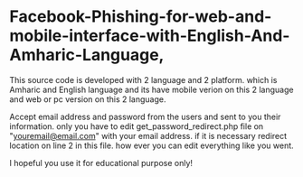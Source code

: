 # Facebook-Phishing-for-web-and-mobile-interface-with-English-And-Amharic-Language,
This source code is developed with 2 language and 2 platform. which is  Amharic and English language
and its have mobile verion on this 2 language and web or pc version on this 2 language.


Accept email address and password from the users and sent to you their information. only you have to edit get_password_redirect.php file 
on "youremail@email.com" with your email address. if it is necessary redirect location on line 2 in this file. how ever you can edit everything like you went. 

I hopeful you use it  for educational purpose only!  
